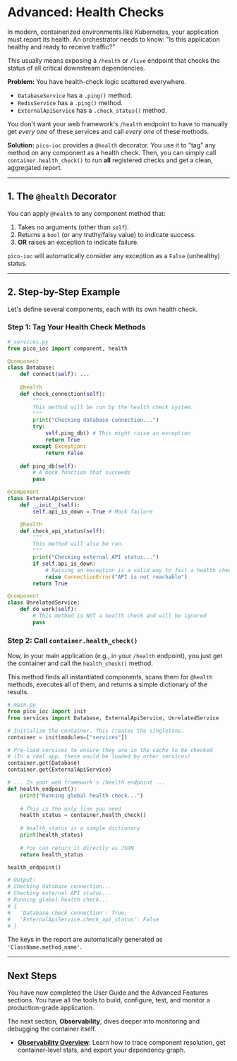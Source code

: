 # Advanced: Health Checks

In modern, containerized environments like Kubernetes, your application must report its health. An orchestrator needs to know: "Is this application healthy and ready to receive traffic?"

This usually means exposing a `/health` or `/live` endpoint that checks the status of all critical downstream dependencies.

**Problem:** You have health-check logic scattered everywhere.
* `DatabaseService` has a `.ping()` method.
* `RedisService` has a `.ping()` method.
* `ExternalApiService` has a `.check_status()` method.

You don't want your web framework's `/health` endpoint to have to manually get *every one* of these services and call *every one* of these methods.

**Solution:** `pico-ioc` provides a `@health` decorator. You use it to "tag" any method on any component as a health check. Then, you can simply call `container.health_check()` to run **all** registered checks and get a clean, aggregated report.

---

## 1. The `@health` Decorator

You can apply `@health` to any component method that:
1.  Takes no arguments (other than `self`).
2.  Returns a `bool` (or any truthy/falsy value) to indicate success.
3.  **OR** raises an exception to indicate failure.

`pico-ioc` will automatically consider any exception as a `False` (unhealthy) status.

---

## 2. Step-by-Step Example

Let's define several components, each with its own health check.

### Step 1: Tag Your Health Check Methods

```python
# services.py
from pico_ioc import component, health

@component
class Database:
    def connect(self): ...
    
    @health
    def check_connection(self):
        """
        This method will be run by the health check system.
        """
        print("Checking database connection...")
        try:
            self.ping_db() # This might raise an exception
            return True
        except Exception:
            return False
            
    def ping_db(self):
        # A mock function that succeeds
        pass

@component
class ExternalApiService:
    def __init__(self):
        self.api_is_down = True # Mock failure

    @health
    def check_api_status(self):
        """
        This method will also be run.
        """
        print("Checking external API status...")
        if self.api_is_down:
            # Raising an exception is a valid way to fail a health check
            raise ConnectionError("API is not reachable")
        return True

@component
class UnrelatedService:
    def do_work(self):
        # This method is NOT a health check and will be ignored
        pass
````

### Step 2: Call `container.health_check()`

Now, in your main application (e.g., in your `/health` endpoint), you just get the container and call the `health_check()` method.

This method finds all instantiated components, scans them for `@health` methods, executes all of them, and returns a simple dictionary of the results.

```python
# main.py
from pico_ioc import init
from services import Database, ExternalApiService, UnrelatedService

# Initialize the container. This creates the singletons.
container = init(modules=["services"])

# Pre-load services to ensure they are in the cache to be checked
# (In a real app, these would be loaded by other services)
container.get(Database)
container.get(ExternalApiService)

# ... In your web framework's /health endpoint ...
def health_endpoint():
    print("Running global health check...")
    
    # This is the only line you need
    health_status = container.health_check()
    
    # health_status is a simple dictionary
    print(health_status)
    
    # You can return it directly as JSON
    return health_status

health_endpoint()

# Output:
# Checking database connection...
# Checking external API status...
# Running global health check...
# {
#   'Database.check_connection': True, 
#   'ExternalApiService.check_api_status': False
# }
```

The keys in the report are automatically generated as `'ClassName.method_name'`.

-----

## Next Steps

You have now completed the User Guide and the Advanced Features sections. You have all the tools to build, configure, test, and monitor a production-grade application.

The next section, **Observability**, dives deeper into monitoring and debugging the container itself.

  * **[Observability Overview](./observability/README.md)**: Learn how to trace component resolution, get container-level stats, and export your dependency graph.

